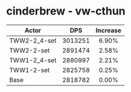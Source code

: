 # cinderbrew - vw-cthun
| Actor | DPS | Increase |
|---|:---:|:---:|
|TWW2-2_4-set|3013251|6.90%|
|TWW2-2-set|2891474|2.58%|
|TWW1-2_4-set|2880997|2.21%|
|TWW1-2-set|2825758|0.25%|
|Base|2818782|0.00%|
